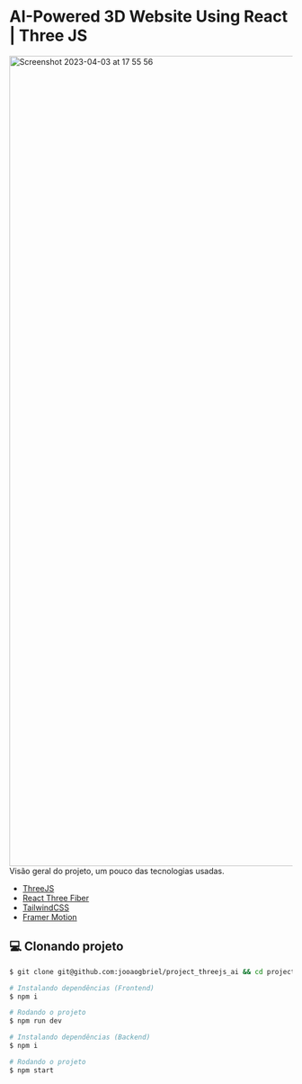 # AI-Powered 3D Website Using React | Three JS
<img width="1440" alt="Screenshot 2023-04-03 at 17 55 56" src="https://user-images.githubusercontent.com/99376449/229625672-0a5e63d0-9ee1-4311-b4d2-dd6b8dfbbb49.png">
Visão geral do projeto, um pouco das tecnologias usadas.

- [ThreeJS](https://threejs.org/)
- [React Three Fiber](https://docs.pmnd.rs/react-three-fiber/getting-started/introduction)
- [TailwindCSS](https://tailwindcss.com/)
- [Framer Motion]()

## 💻 Clonando projeto

```bash
$ git clone git@github.com:jooaogbriel/project_threejs_ai && cd project_threejs_ai
```

```bash
# Instalando dependências (Frontend)
$ npm i

# Rodando o projeto
$ npm run dev

```
```bash
# Instalando dependências (Backend)
$ npm i

# Rodando o projeto
$ npm start

```
